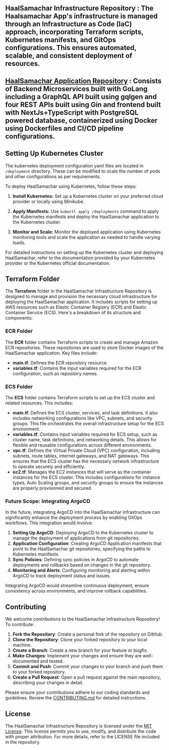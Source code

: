 ## HaalSamachar Infrastructure Repository : The Haalsamachar App's infrastructure is managed through an Infrastructure as Code (IaC) approach, incorporating Terraform scripts, Kubernetes manifests, and GitOps configurations. This ensures automated, scalable, and consistent deployment of resources.

## [HaalSamachar Application Repository](https://github.com/Akash-Singh04/haalsamachar-app) : Consists of Backend Microservices built with GoLang including a GraphQL API built using gqlgen and four REST APIs built using Gin and frontend built with NextJs+TypeScript with PostgreSQL powered database, containerized using Docker using Dockerfiles and CI/CD pipeline configurations.

## Setting Up Kubernetes Cluster

The kubernetes deployment configuration yaml files are located in `/deployment` directory. These can be modified to scale the number of pods and other configurations as per requirements.

To deploy HaalSamachar using Kubernetes, follow these steps:

1. **Install Kubernetes:** Set up a Kubernetes cluster on your preferred cloud provider or locally using Minikube.

2. **Apply Manifests:** Use `kubectl apply /deployments` command to apply the Kubernetes manifests and deploy the HaalSamachar application to the Kubernetes cluster.

6. **Monitor and Scale:** Monitor the deployed application using Kubernetes monitoring tools and scale the application as needed to handle varying loads.

For detailed instructions on setting up the Kubernetes cluster and deploying HaalSamachar, refer to the documentation provided by your Kubernetes provider or the Kubernetes official documentation.

## Terraform Folder

The **Terraform** folder in the HaalSamachar Infrastructure Repository is designed to manage and provision the necessary cloud infrastructure for deploying the HaalSamachar application. It includes scripts for setting up AWS resources such as Elastic Container Registry (ECR) and Elastic Container Service (ECS). Here's a breakdown of its structure and components:

### ECR Folder

The **ECR** folder contains Terraform scripts to create and manage Amazon ECR repositories. These repositories are used to store Docker images of the HaalSamachar application. Key files include:

- **main.tf**: Defines the ECR repository resource.
- **variables.tf**: Contains the input variables required for the ECR configuration, such as repository names.

### ECS Folder

The **ECS** folder contains Terraform scripts to set up the ECS cluster and related resources. This includes:

- **main.tf**: Defines the ECS cluster, services, and task definitions. It also includes networking configurations like VPC, subnets, and security groups. This file orchestrates the overall infrastructure setup for the ECS environment.
- **variables.tf**: Contains input variables required for ECS setup, such as cluster name, task definitions, and networking details. This allows for flexible and reusable configurations across different environments.
- **vpc.tf**: Defines the Virtual Private Cloud (VPC) configuration, including subnets, route tables, internet gateways, and NAT gateways. This ensures that the ECS cluster has the necessary network infrastructure to operate securely and efficiently.
- **ec2.tf**: Manages the EC2 instances that will serve as the container instances for the ECS cluster. This includes configurations for instance types, Auto Scaling groups, and security groups to ensure the instances are properly provisioned and secured.
 

### Future Scope: Integrating ArgoCD

In the future, integrating ArgoCD into the HaalSamachar infrastructure can significantly enhance the deployment process by enabling GitOps workflows. This integration would involve:

1. **Setting Up ArgoCD**: Deploying ArgoCD to the Kubernetes cluster to manage the deployment of applications from git repositories.
2. **Application Configuration**: Creating ArgoCD Application manifests that point to the HaalSamachar git repositories, specifying the paths to Kubernetes manifests.
3. **Sync Policies**: Defining sync policies in ArgoCD to automate deployments and rollbacks based on changes in the git repository.
4. **Monitoring and Alerts**: Configuring monitoring and alerting within ArgoCD to track deployment status and issues.

Integrating ArgoCD would streamline continuous deployment, ensure consistency across environments, and improve rollback capabilities.

## Contributing

We welcome contributions to the HaalSamachar Infrastructure Repository! To contribute:

1. **Fork the Repository**: Create a personal fork of the repository on GitHub.
2. **Clone the Repository**: Clone your forked repository to your local machine.
3. **Create a Branch**: Create a new branch for your feature or bugfix.
4. **Make Changes**: Implement your changes and ensure they are well-documented and tested.
5. **Commit and Push**: Commit your changes to your branch and push them to your forked repository.
6. **Create a Pull Request**: Open a pull request against the main repository, describing your changes in detail.

Please ensure your contributions adhere to our coding standards and guidelines. Review the [CONTRIBUTING.md](link-to-contributing-guide) for detailed instructions.

## License

The HaalSamachar Infrastructure Repository is licensed under the [MIT License](LICENSE). This license permits you to use, modify, and distribute the code with proper attribution. For more details, refer to the LICENSE file included in the repository.
